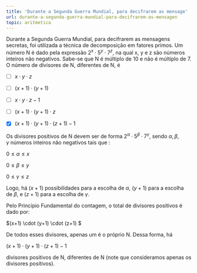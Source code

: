 ```yaml
---
title: 'Durante a Segunda Guerra Mundial, para decifrarem as mensage'
url: durante-a-segunda-guerra-mundial-para-decifrarem-as-mensagen
topic: aritmetica
---
```



Durante a Segunda Guerra Mundial, para decifrarem as mensagens secretas, foi utilizada a técnica de decomposição em fatores primos. Um número N é dado pela expressão $2^x \cdot 5^y \cdot 7^z$, na qual x, y e z são números inteiros não negativos. Sabe-se que N é múltiplo de 10 e não é múltiplo de 7. O número de divisores de N, diferentes de N, é



- [ ] $x \cdot y \cdot z$
- [ ] $(x +1) \cdot (y +1)$
- [ ] $x \cdot y \cdot z - 1$
- [ ] $(x +1) \cdot (y +1) \cdot z$
- [x] $(x +1) \cdot (y +1) \cdot (z + 1) - 1$


Os divisores positivos de N devem ser de forma $2^{\alpha} \cdot 5^{\beta}\cdot 7^{\gamma}$, sendo $\alpha, \beta, \gamma$ números inteiros não negativos tais que :

$0 \leq \alpha \leq x$

$0 \leq \beta \leq y$

$0 \leq \gamma\leq z$

Logo, há $(x+1)$ possibilidades para a escolha de $\alpha$, $(y+1)$ para a escolha de $\beta$, e $(z+1)$ para a escolha de $\gamma$.

Pelo Princípio Fundamental do contagem, o total de divisores positivos é dado por:

$(x+1) \cdot (y+1) \cdot (z+1) $

De todos esses divisores, apenas um é o próprio N. Dessa forma, há

$(x+1) \cdot (y+1) \cdot (z+1) -1$

divisores positivos de N, diferentes de N (note que consideramos apenas os divisores positivos).
